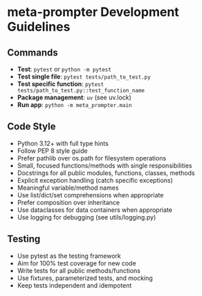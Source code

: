 # meta-prompter Development Guidelines

## Commands
- **Test**: `pytest` or `python -m pytest`
- **Test single file**: `pytest tests/path_to_test.py`
- **Test specific function**: `pytest tests/path_to_test.py::test_function_name`
- **Package management**: `uv` (see uv.lock)
- **Run app**: `python -m meta_prompter.main`

## Code Style
- Python 3.12+ with full type hints
- Follow PEP 8 style guide
- Prefer pathlib over os.path for filesystem operations
- Small, focused functions/methods with single responsibilities
- Docstrings for all public modules, functions, classes, methods
- Explicit exception handling (catch specific exceptions)
- Meaningful variable/method names
- Use list/dict/set comprehensions when appropriate
- Prefer composition over inheritance
- Use dataclasses for data containers when appropriate
- Use logging for debugging (see utils/logging.py)

## Testing
- Use pytest as the testing framework
- Aim for 100% test coverage for new code
- Write tests for all public methods/functions
- Use fixtures, parameterized tests, and mocking
- Keep tests independent and idempotent